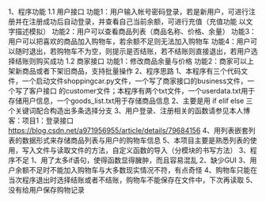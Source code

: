 1、程序功能
1.1 用户接口
    功能1：用户输入帐号密码登录，若是新用户，可进行注册并在注册成功后自动登录，并查看自己当前余额，可进行充值（充值功能
    以文字描述模拟）
    功能2：用户可以查看商品列表（商品名称、价格、余量）
    功能3：用户可以把喜欢的商品加入购物车，若余额不足则无法加入购物车
    功能4：用户可以随时退出，若购物车不为空，则提示是否结账，若不结账则直接退出，若用户选择结账则购买成功
1.2 商家接口
    功能1：修改商品余量与价格
    功能2：商家可以上架新商品或者下架旧商品，支持批量操作
2、程序思路
    1、本程序有三个代码文件，一个启动文件shoppingcar.py文件，一个写了商家接口的business文件，一个写了客户接口
    的customer文件；本程序有两个txt文件，一个userdata.txt用于存储用户信息，一个goods_list.txt用于存储商品信息
    2、主要是用 if  elif  else 三个关键词配合构造出多条选择分支
    3、用户登录、注册相关的函数请参见本人博客：项目1：登录接口 https://blog.csdn.net/a971956955/article/details/79684156
    4、用列表嵌套列表的数据形式来存储商品列表与用户的购物车信息
    5、本项目主要是熟悉列表的使用，写入文件与读取文件的方法，自定义函数的导入（分模块的书写方法）
3、程序不足
    1、用了太多if语句，使得函数显得臃肿，而且容易混乱
    2、缺少GUI
    3、用户余额不足时不能加入购物车与大多数现实情况不符，有点奇怪
    4、购物车只能在当次程序退出时选择结账或者不结账，购物车不能保存在文件中，下次再读取
    5、没有给用户保存购物记录